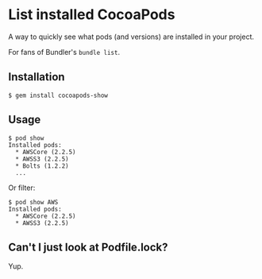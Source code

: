 List installed CocoaPods
========================

A way to quickly see what pods (and versions) are installed in your project.

For fans of Bundler's `bundle list`.

## Installation

`$ gem install cocoapods-show`

## Usage

```
$ pod show
Installed pods:
  * AWSCore (2.2.5)
  * AWSS3 (2.2.5)
  * Bolts (1.2.2)
  ...
```

Or filter:

```
$ pod show AWS
Installed pods:
  * AWSCore (2.2.5)
  * AWSS3 (2.2.5)
```

## Can't I just look at Podfile.lock?

Yup.
